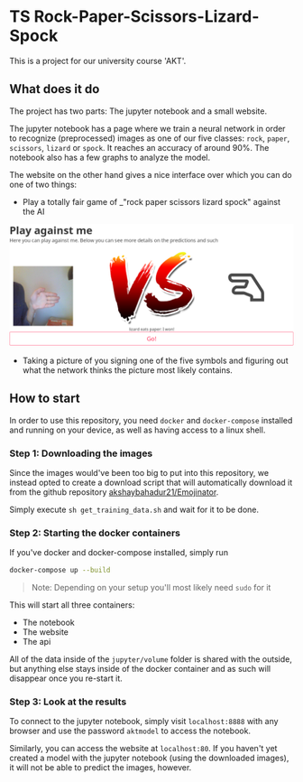 # TS Rock-Paper-Scissors-Lizard-Spock

This is a project for our university course 'AKT'.

## What does it do

The project has two parts: The jupyter notebook and a small website.

The jupyter notebook has a page where we train a neural network
in order to recognize (preprocessed) images as one of our five
classes: `rock`, `paper`, `scissors`, `lizard` or `spock`.
It reaches an accuracy of around 90%.
The notebook also has a few graphs to analyze the model.

The website on the other hand gives a nice interface over
which you can do one of two things:

- Play a totally fair game of _"rock paper scissors lizard
spock" against the AI

![An image of a player loosing against the AI](./doc-images/game.png)

- Taking a picture of you signing one of the five symbols
    and figuring out what the network thinks the picture
    most likely contains.

## How to start

In order to use this repository, you need `docker` and
`docker-compose` installed and running on your device, as well
as having access to a linux shell.

### Step 1: Downloading the images

Since the images would've been too big to put into this
repository, we instead opted to create a download script that
will automatically download it from the github repository
[akshaybahadur21/Emojinator](https://github.com/akshaybahadur21/Emojinator/tree/master/Rock_Paper_Scissor_Lizard_Spock/RPS_data).

Simply execute `sh get_training_data.sh` and wait for it to be done.

### Step 2: Starting the docker containers

If you've docker and docker-compose installed, simply run

```sh
docker-compose up --build
```

> Note: Depending on your setup you'll most likely need `sudo` for it

This will start all three containers:

- The notebook
- The website
- The api

All of the data inside of the `jupyter/volume` folder is shared
with the outside, but anything else stays
inside of the docker container and as such will disappear once
you re-start it.

### Step 3: Look at the results

To connect to the jupyter notebook, simply visit
`localhost:8888` with any browser and use the password
`aktmodel` to access the notebook.

Similarly, you can access the website at `localhost:80`.
If you haven't yet created a model with the jupyter notebook
(using the downloaded images), it will not be able to predict
the images, however.